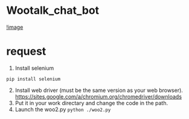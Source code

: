 # Wootalk_chat_bot
[!image](https://github.com/Waxpple/Wootalk_chat_bot/blob/main/unknown.png)
# request
1. Install selenium

`pip install selenium`

2. Install web driver (must be the same version as your web browser).
https://sites.google.com/a/chromium.org/chromedriver/downloads
3. Put it in your work directary and change the code in the path.
4. Launch the woo2.py
`python ./woo2.py`
